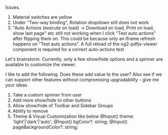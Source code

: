 Issues.
1. Material switches are yellow
2. Under "Two-way binding", Rotation dropdown still does not work
3. "Auto Actions (execute on load) -> Download on load, Print on load, show last page" etc still not working when I click "Test auto actions" after flipping them on. This could be because only an iframe refresh happens on "Test auto actions". A full reload of the ng2-pdfjs-viewer component is required for a correct auto-actions test


Let's brainstorm. Currently, only a few show/hide options and a spinner are available to customize the viewer.

I like to add the following. Does these add value to the user? Also see if we can support other features without compromising upgradability - give me your ideas
1. Take a custom spinner from user
2. Add more show/hide to other buttons
3. Allow show/hide of Toolbar and Sidebar Groups
4. Ability to remove 
4. Theme & Visual Customization like below
@Input() theme: 'light'|'dark'|'auto';
@Input() bgColor?: string;
@Input() pageBackgroundColor?: string;

